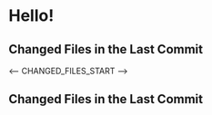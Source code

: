# Hello!
## Changed Files in the Last Commit

<-- CHANGED_FILES_START -->
## Changed Files in the Last Commit

